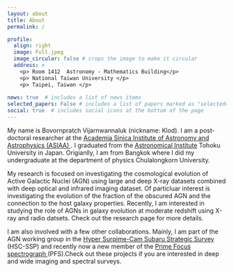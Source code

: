 ```yaml
---
layout: about
title: About
permalink: /

profile:
  align: right
  image: Full.jpeg
  image_circular: false # crops the image to make it circular
  address: >
    <p> Room 1412  Astronomy - Mathematics Building</p>
    <p> National Taiwan University </p>
    <p> Taipei, Taiwan </p>
    
news: true  # includes a list of news items
selected_papers: False # includes a list of papers marked as "selected={true}"
social: true  # includes social icons at the bottom of the page
---
```


My name is Bovornpratch Vijarnwannaluk (nickname: Klod). I am a post-doctoral researcher at the 
<a href='https://www.asiaa.sinica.edu.tw'> Academia Sinica Institute of Astronomy and Astrophysics (ASIAA) </a>. I graduated from the <a href='https://www.astr.tohoku.ac.jp/en/index.html'> Astronomical Institute</a> Tohoku University in Japan. Origianlly, I am from Bangkok where I did my undergraduate at the department of physics Chulalongkorn University.

My research is focused on investigating the cosmological evolution of Active Galactic Nuclei (AGN) using large and deep X-ray datasets combined with deep optical and infrared imaging dataset. Of particluar interest is investigating the evolution of the fraction of the obscured AGN and the connection to the host galaxy properties. Recently, I am interested in studying the role of AGNs in galaxy evolution at moderate redshift using X-ray and radio datsets. Check out the research page for more details.

I am also involved with a few other collaborations. Mainly, I am part of the AGN working group in the <a href='https://hsc.mtk.nao.ac.jp/ssp/'>Hyper Surpime-Cam Subaru Strategic Survey </a> (HSC-SSP) and recently now a new member of the <a href='https://pfs.ipmu.jp/intro.html'>Prime Focus spectrograph </a>  (PFS).Check out these projects if you are interested in deep and wide imaging and spectral surveys.




